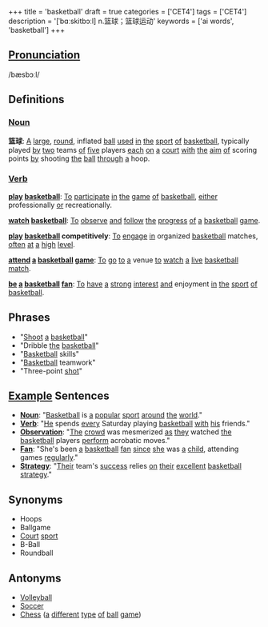 +++
title = 'basketball'
draft = true
categories = ['CET4']
tags = ['CET4']
description = '[ˈbɑːskitbɔːl] n.篮球；篮球运动'
keywords = ['ai words', 'basketball']
+++

## [Pronunciation](/post/pronunciation/)
/bæsbɔːl/

## Definitions
### [Noun](/post/noun/)
**篮球**: [A](/post/a/) [large](/post/large/), [round](/post/round/), inflated [ball](/post/ball/) [used](/post/used/) [in](/post/in/) [the](/post/the/) [sport](/post/sport/) [of](/post/of/) [basketball](/post/basketball/), typically played [by](/post/by/) [two](/post/two/) teams [of](/post/of/) [five](/post/five/) players [each](/post/each/) [on](/post/on/) [a](/post/a/) [court](/post/court/) [with](/post/with/) [the](/post/the/) [aim](/post/aim/) [of](/post/of/) scoring points [by](/post/by/) shooting [the](/post/the/) [ball](/post/ball/) [through](/post/through/) [a](/post/a/) hoop.

### [Verb](/post/verb/)
**[play](/post/play/) [basketball](/post/basketball/)**: [To](/post/to/) [participate](/post/participate/) [in](/post/in/) [the](/post/the/) [game](/post/game/) [of](/post/of/) [basketball](/post/basketball/), [either](/post/either/) professionally [or](/post/or/) recreationally.

**[watch](/post/watch/) [basketball](/post/basketball/)**: [To](/post/to/) [observe](/post/observe/) [and](/post/and/) [follow](/post/follow/) [the](/post/the/) [progress](/post/progress/) [of](/post/of/) [a](/post/a/) [basketball](/post/basketball/) [game](/post/game/).

**[play](/post/play/) [basketball](/post/basketball/) competitively**: [To](/post/to/) [engage](/post/engage/) [in](/post/in/) organized [basketball](/post/basketball/) matches, [often](/post/often/) [at](/post/at/) [a](/post/a/) [high](/post/high/) [level](/post/level/).

**[attend](/post/attend/) [a](/post/a/) [basketball](/post/basketball/) [game](/post/game/)**: [To](/post/to/) [go](/post/go/) [to](/post/to/) [a](/post/a/) venue [to](/post/to/) [watch](/post/watch/) [a](/post/a/) [live](/post/live/) [basketball](/post/basketball/) [match](/post/match/).

**[be](/post/be/) [a](/post/a/) [basketball](/post/basketball/) [fan](/post/fan/)**: [To](/post/to/) [have](/post/have/) [a](/post/a/) [strong](/post/strong/) [interest](/post/interest/) [and](/post/and/) enjoyment [in](/post/in/) [the](/post/the/) [sport](/post/sport/) [of](/post/of/) [basketball](/post/basketball/).

## Phrases
- "[Shoot](/post/shoot/) [a](/post/a/) [basketball](/post/basketball/)"
- "Dribble [the](/post/the/) [basketball](/post/basketball/)"
- "[Basketball](/post/basketball/) skills"
- "[Basketball](/post/basketball/) teamwork"
- "Three-point [shot](/post/shot/)"

## [Example](/post/example/) Sentences
- **[Noun](/post/noun/)**: "[Basketball](/post/basketball/) is [a](/post/a/) [popular](/post/popular/) [sport](/post/sport/) [around](/post/around/) [the](/post/the/) [world](/post/world/)."
- **[Verb](/post/verb/)**: "[He](/post/he/) spends [every](/post/every/) Saturday playing [basketball](/post/basketball/) [with](/post/with/) [his](/post/his/) friends."
- **[Observation](/post/observation/)**: "[The](/post/the/) [crowd](/post/crowd/) was mesmerized [as](/post/as/) [they](/post/they/) watched [the](/post/the/) [basketball](/post/basketball/) players [perform](/post/perform/) acrobatic moves."
- **[Fan](/post/fan/)**: "She's been [a](/post/a/) [basketball](/post/basketball/) [fan](/post/fan/) [since](/post/since/) [she](/post/she/) was [a](/post/a/) [child](/post/child/), attending games [regularly](/post/regularly/)."
- **[Strategy](/post/strategy/)**: "[Their](/post/their/) team's [success](/post/success/) relies [on](/post/on/) [their](/post/their/) [excellent](/post/excellent/) [basketball](/post/basketball/) [strategy](/post/strategy/)."

## Synonyms
- Hoops
- Ballgame
- [Court](/post/court/) [sport](/post/sport/)
- B-Ball
- Roundball

## Antonyms
- [Volleyball](/post/volleyball/)
- [Soccer](/post/soccer/)
- [Chess](/post/chess/) ([a](/post/a/) [different](/post/different/) [type](/post/type/) [of](/post/of/) [ball](/post/ball/) [game](/post/game/))
